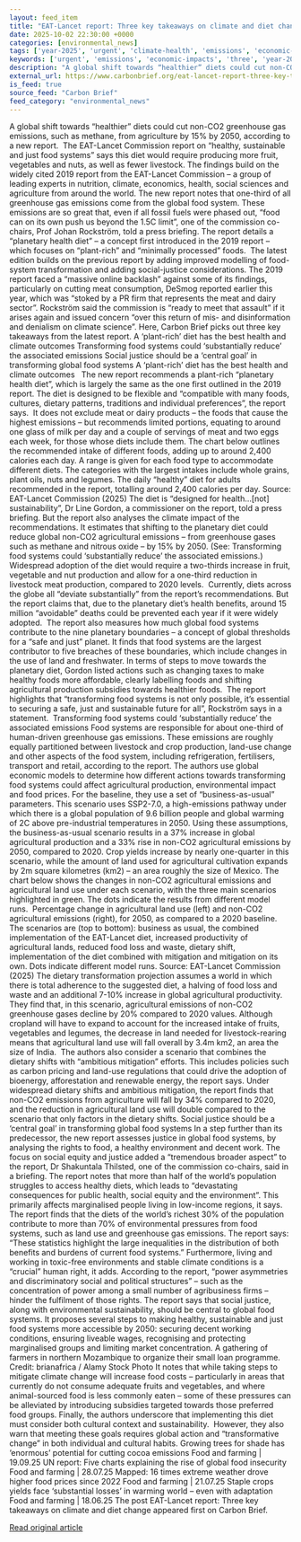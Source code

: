 ```yaml
---
layout: feed_item
title: "EAT-Lancet report: Three key takeaways on climate and diet change"
date: 2025-10-02 22:30:00 +0000
categories: [environmental_news]
tags: ['year-2025', 'urgent', 'climate-health', 'emissions', 'economic-impacts', 'food-security', 'clean-energy', 'agriculture', 'climate-costs', 'renewable-energy']
keywords: ['urgent', 'emissions', 'economic-impacts', 'three', 'year-2025', 'climate-health', 'report', 'lancet']
description: "A global shift towards “healthier” diets could cut non-CO2 greenhouse gas emissions, such as methane, from agriculture by 15% by 2050, according to a new rep..."
external_url: https://www.carbonbrief.org/eat-lancet-report-three-key-takeaways-on-climate-and-diet-change/
is_feed: true
source_feed: "Carbon Brief"
feed_category: "environmental_news"
---
```


A global shift towards “healthier” diets could cut non-CO2 greenhouse gas emissions, such as methane, from agriculture by 15% by 2050, according to a new report.&nbsp; The EAT-Lancet Commission report on “healthy, sustainable and just food systems” says this diet would require producing more fruit, vegetables and nuts, as well as fewer livestock. The findings build on the widely cited 2019 report from the EAT-Lancet Commission – a group of leading experts in nutrition, climate, economics, health, social sciences and agriculture from around the world. The new report notes that one-third of all greenhouse gas emissions come from the global food system. These emissions are so great that, even if all fossil fuels were phased out, “food can on its own push us beyond the 1.5C limit”, one of the commission co-chairs, Prof Johan Rockström, told a press briefing. The report details a “planetary health diet” – a concept first introduced in the 2019 report – which focuses on “plant-rich” and “minimally processed” foods.&nbsp; The latest edition builds on the previous report by adding improved modelling of food-system transformation and adding social-justice considerations. The 2019 report faced a “massive online backlash” against some of its findings, particularly on cutting meat consumption, DeSmog reported earlier this year, which was “stoked by a PR firm that represents the meat and dairy sector”. Rockström said the commission is “ready to meet that assault” if it arises again and issued concern “over this return of mis- and disinformation and denialism on climate science”. Here, Carbon Brief picks out three key takeaways from the latest report. A ‘plant-rich’ diet has the best health and climate outcomes Transforming food systems could ‘substantially reduce’ the associated emissions Social justice should be a ‘central goal’ in transforming global food systems A ‘plant-rich’ diet has the best health and climate outcomes&nbsp;&nbsp; The new report recommends a plant-rich “planetary health diet”, which is largely the same as the one first outlined in the 2019 report. The diet is designed to be flexible and “compatible with many foods, cultures, dietary patterns, traditions and individual preferences”, the report says.&nbsp; It does not exclude meat or dairy products – the foods that cause the highest emissions – but recommends limited portions, equating to around one glass of milk per day and a couple of servings of meat and two eggs each week, for those whose diets include them. The chart below outlines the recommended intake of different foods, adding up to around 2,400 calories each day. A range is given for each food type to accommodate different diets. The categories with the largest intakes include whole grains, plant oils, nuts and legumes. The daily “healthy” diet for adults recommended in the report, totalling around 2,400 calories per day. Source: EAT-Lancet Commission (2025) The diet is “designed for health…[not] sustainability”, Dr Line Gordon, a commissioner on the report, told a press briefing. But the report also analyses the climate impact of the recommendations. It estimates that shifting to the planetary diet could reduce global non-CO2 agricultural emissions – from greenhouse gases such as methane and nitrous oxide – by 15% by 2050. (See: Transforming food systems could ‘substantially reduce’ the associated emissions.) Widespread adoption of the diet would require a two-thirds increase in fruit, vegetable and nut production and allow for a one-third reduction in livestock meat production, compared to 2020 levels.&nbsp; Currently, diets across the globe all “deviate substantially” from the report’s recommendations. But the report claims that, due to the planetary diet’s health benefits, around 15 million “avoidable” deaths could be prevented each year if it were widely adopted.&nbsp; The report also measures how much global food systems contribute to the nine planetary boundaries – a concept of global thresholds for a “safe and just” planet. It finds that food systems are the largest contributor to five breaches of these boundaries, which include changes in the use of land and freshwater. In terms of steps to move towards the planetary diet, Gordon listed actions such as changing taxes to make healthy foods more affordable, clearly labelling foods and shifting agricultural production subsidies towards healthier foods.&nbsp; The report highlights that “transforming food systems is not only possible, it’s essential to securing a safe, just and sustainable future for all”, Rockström says in a statement.&nbsp; Transforming food systems could ‘substantially reduce’ the associated emissions Food systems are responsible for about one-third of human-driven greenhouse gas emissions. These emissions are roughly equally partitioned between livestock and crop production, land-use change and other aspects of the food system, including refrigeration, fertilisers, transport and retail, according to the report. The authors use global economic models to determine how different actions towards transforming food systems could affect agricultural production, environmental impact and food prices. For the baseline, they use a set of “business-as-usual” parameters. This scenario uses SSP2-7.0, a high-emissions pathway under which there is a global population of 9.6 billion people and global warming of 2C above pre-industrial temperatures in 2050. Using these assumptions, the business-as-usual scenario results in a 37% increase in global agricultural production and a 33% rise in non-CO2 agricultural emissions by 2050, compared to 2020. Crop yields increase by nearly one-quarter in this scenario, while the amount of land used for agricultural cultivation expands by 2m square kilometres (km2) – an area roughly the size of Mexico. The chart below shows the changes in non-CO2 agricultural emissions and agricultural land use under each scenario, with the three main scenarios highlighted in green. The dots indicate the results from different model runs.&nbsp; Percentage change in agricultural land use (left) and non-CO2 agricultural emissions (right), for 2050, as compared to a 2020 baseline. The scenarios are (top to bottom): business as usual, the combined implementation of the EAT-Lancet diet, increased productivity of agricultural lands, reduced food loss and waste, dietary shift, implementation of the diet combined with mitigation and mitigation on its own. Dots indicate different model runs. Source: EAT-Lancet Commission (2025) The dietary transformation projection assumes a world in which there is total adherence to the suggested diet, a halving of food loss and waste and an additional 7-10% increase in global agricultural productivity. They find that, in this scenario, agricultural emissions of non-CO2 greenhouse gases decline by 20% compared to 2020 values. Although cropland will have to expand to account for the increased intake of fruits, vegetables and legumes, the decrease in land needed for livestock-rearing means that agricultural land use will fall overall by 3.4m km2, an area the size of India.&nbsp; The authors also consider a scenario that combines the dietary shifts with “ambitious mitigation” efforts. This includes policies such as carbon pricing and land-use regulations that could drive the adoption of bioenergy, afforestation and renewable energy, the report says. Under widespread dietary shifts and ambitious mitigation, the report finds that non-CO2 emissions from agriculture will fall by 34% compared to 2020, and the reduction in agricultural land use will double compared to the scenario that only factors in the dietary shifts. Social justice should be a ‘central goal’ in transforming global food systems In a step further than its predecessor, the new report assesses justice in global food systems, by analysing the rights to food, a healthy environment and decent work. The focus on social equity and justice added a “tremendous broader aspect” to the report, Dr Shakuntala Thilsted, one of the commission co-chairs, said in a briefing. The report notes that more than half of the world’s population struggles to access healthy diets, which leads to “devastating consequences for public health, social equity and the environment”. This primarily affects marginalised people living in low-income regions, it says. The report finds that the diets of the world’s richest 30% of the population contribute to more than 70% of environmental pressures from food systems, such as land use and greenhouse gas emissions. The report says: “These statistics highlight the large inequalities in the distribution of both benefits and burdens of current food systems.” Furthermore, living and working in toxic-free environments and stable climate conditions is a “crucial” human right, it adds. According to the report, “power asymmetries and discriminatory social and political structures” – such as the concentration of power among a small number of agribusiness firms – hinder the fulfilment of those rights. The report says that social justice, along with environmental sustainability, should be central to global food systems. It proposes several steps to making healthy, sustainable and just food systems more accessible by 2050: securing decent working conditions, ensuring liveable wages, recognising and protecting marginalised groups and limiting market concentration. A gathering of farmers in northern Mozambique to organize their small loan programme. Credit: brianafrica / Alamy Stock Photo It notes that while taking steps to mitigate climate change will increase food costs – particularly in areas that currently do not consume adequate fruits and vegetables, and where animal-sourced food is less commonly eaten – some of these pressures can be alleviated by introducing subsidies targeted towards those preferred food groups. Finally, the authors underscore that implementing this diet must consider both cultural context and sustainability.&nbsp; However, they also warn that meeting these goals requires global action and “transformative change” in both individual and cultural habits. Growing trees for shade has ‘enormous’ potential for cutting cocoa emissions Food and farming | 19.09.25 UN report: Five charts explaining the rise of global food insecurity Food and farming | 28.07.25 Mapped: 16 times extreme weather drove higher food prices since 2022 Food and farming | 21.07.25 Staple crops yields face ‘substantial losses’ in warming world – even with adaptation Food and farming | 18.06.25 The post EAT-Lancet report: Three key takeaways on climate and diet change appeared first on Carbon Brief.

[Read original article](https://www.carbonbrief.org/eat-lancet-report-three-key-takeaways-on-climate-and-diet-change/)
